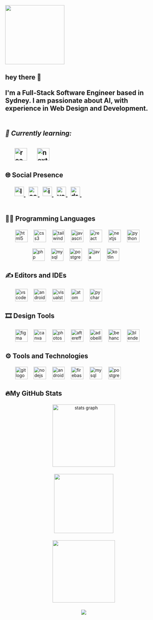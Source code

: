 <div align="left">
  <img height="190" src="https://media.licdn.com/dms/image/D5603AQF9J34uZHyupg/profile-displayphoto-shrink_800_800/0/1692872820399?e=1715212800&v=beta&t=Zl-MvDYvvUYGKeDCoOnUMM72t8WV-GA20dZCP5bH2HI" />
</div>

###

<h2 align="left"> hey there 👋 <br><br>
    I'm a Full-Stack Software Engineer based in Sydney. I am passionate about AI, with experience in Web Design and Development. <br><br>
    <i><h5>📝 Currently learning: </h5></i> &nbsp;  &nbsp;  &nbsp;  
    <img src="https://cdn.jsdelivr.net/gh/devicons/devicon/icons/react/react-original.svg" height="40" alt="react logo" /> 
    <img width="12" /> &nbsp; 
    <img src="https://cdn.jsdelivr.net/gh/devicons/devicon/icons/nextjs/nextjs-original.svg" height="40" alt="nextjs logo" />
    <img width="12" />
</h2>

###
<h2 align="left">🌐 Social Presence
 <br><br>
  <div align="left"> &nbsp;  &nbsp;  &nbsp; 
    <a href="https://www.linkedin.com/in/sazzadali/" target="_blank">
      <img src="https://raw.githubusercontent.com/maurodesouza/profile-readme-generator/master/src/assets/icons/social/linkedin/default.svg" width="30" height="30"  alt="linked logo" />
    </a> &nbsp; 
    <a href="https://www.codepen.io/sazzgithub/" target="_blank">
      <img src="https://raw.githubusercontent.com/maurodesouza/profile-readme-generator/master/src/assets/icons/social/codesandbox/default.svg" width="30" height="30"  alt="codesandbox logo" />
    </a> &nbsp; 
    <a href="https://www.instagram.com/developer.sazzad/" target="_blank">
      <img src="https://raw.githubusercontent.com/maurodesouza/profile-readme-generator/master/src/assets/icons/social/instagram/default.svg" width="30" height="30" alt="instagram logo" />
    </a> &nbsp; 
    <a href="https://www.youtube.com/@developer.sazzad" target="_blank">
      <img src="https://raw.githubusercontent.com/maurodesouza/profile-readme-generator/master/src/assets/icons/social/youtube/default.svg" width="30" height="30" alt="youtube logo" />
    </a> &nbsp; 
    <a href="https://www.dribbble.com/SazzadDribbble" target="_blank">
      <img src="https://raw.githubusercontent.com/maurodesouza/profile-readme-generator/master/src/assets/icons/social/dribbble/default.svg" width="30" height="30" alt="dribbble logo" />
    </a> &nbsp; 
  </div>
 <br>
 </h2>
 
 ###
 
<h2 align="left">🧑‍💻 Programming Languages</h2>

###

<div align="left"> &nbsp;  &nbsp;  &nbsp;  &nbsp; 
  <img src="https://cdn.jsdelivr.net/gh/devicons/devicon/icons/html5/html5-original.svg" height="40" alt="html5 logo" /> 
  <img width="12" /> 
  <img src="https://cdn.jsdelivr.net/gh/devicons/devicon/icons/css3/css3-original.svg" height="40" alt="css3 logo" />
  <img width="12" />
  <img src="https://cdn.jsdelivr.net/gh/devicons/devicon/icons/tailwindcss/tailwindcss-original.svg" height="40" alt="tailwindcss logo" />
  <img width="12" />
  <img src="https://cdn.jsdelivr.net/gh/devicons/devicon/icons/javascript/javascript-original.svg" height="40" alt="javascript logo" />
  <img width="12" />
  <img src="https://cdn.jsdelivr.net/gh/devicons/devicon/icons/react/react-original.svg" height="40" alt="react logo" /> 
  <img width="12" /> 
  <img src="https://cdn.jsdelivr.net/gh/devicons/devicon/icons/nextjs/nextjs-original.svg" height="40" alt="nextjs logo" />
  <img width="12" />
  <img src="https://cdn.jsdelivr.net/gh/devicons/devicon/icons/python/python-original.svg" height="40" alt="python logo" />
  <img width="12" />
  <br><br>
   &nbsp;  &nbsp;  &nbsp;  &nbsp;  &nbsp;  &nbsp;  &nbsp;  &nbsp;  &nbsp;  &nbsp;  &nbsp;
  <img src="https://cdn.jsdelivr.net/gh/devicons/devicon/icons/php/php-original.svg" height="40" alt="php logo" />
  <img width="12" />
  <img src="https://cdn.jsdelivr.net/gh/devicons/devicon/icons/mysql/mysql-original.svg" height="40" alt="mysql logo" />
  <img width="12" />
  <img src="https://cdn.jsdelivr.net/gh/devicons/devicon/icons/postgresql/postgresql-original.svg" height="40" alt="postgresql logo" />
  <img width="12" />
  <img src="https://cdn.jsdelivr.net/gh/devicons/devicon/icons/java/java-original.svg" height="40" alt="java logo" />
  <img width="12" />
  <img src="https://cdn.jsdelivr.net/gh/devicons/devicon/icons/kotlin/kotlin-original.svg" height="40" alt="kotlin logo" />
  <img width="12" />
</div>

### 

<h2 align="left">✍️ Editors and IDEs</h2>

###

<div align="left"> &nbsp;  &nbsp;  &nbsp;  &nbsp;
  <img src="https://cdn.jsdelivr.net/gh/devicons/devicon/icons/vscode/vscode-original.svg" height="40" alt="vscode logo" />
  <img width="12" />
  <img src="https://cdn.jsdelivr.net/gh/devicons/devicon/icons/androidstudio/androidstudio-plain.svg" height="40" alt="androidstudio logo" />
  <img width="12" />
  <img src="https://cdn.jsdelivr.net/gh/devicons/devicon/icons/visualstudio/visualstudio-plain.svg" height="40" alt="visualstudio logo" />
  <img width="12" />
  <img src="https://cdn.jsdelivr.net/gh/devicons/devicon/icons/atom/atom-original.svg" height="40" alt="atom logo" />
  <img width="12" />
  <img src="https://cdn.jsdelivr.net/gh/devicons/devicon/icons/pycharm/pycharm-original.svg" height="40" alt="pycharm logo" />
  <img width="12" />
</div>

###

<h2 align="left">🎞️ Design Tools</h2>

###

<div align="left"> &nbsp;  &nbsp;  &nbsp;  &nbsp;
  <img src="https://cdn.jsdelivr.net/gh/devicons/devicon/icons/figma/figma-original.svg" height="40" alt="figma logo" />
  <img width="12" />
  <img src="https://cdn.jsdelivr.net/gh/devicons/devicon/icons/canva/canva-original.svg" height="40" alt="canva logo" />
  <img width="12" />
  <img src="https://cdn.jsdelivr.net/gh/devicons/devicon/icons/photoshop/photoshop-original.svg" height="40" alt="photoshop logo" />
  <img width="12" />
  <img src="https://cdn.jsdelivr.net/gh/devicons/devicon/icons/aftereffects/aftereffects-original.svg" height="40" alt="aftereffects logo" />
  <img width="12" />
  <img src="https://cdn.simpleicons.org/adobeillustrator/FF9A00" height="40" alt="adobeillustrator logo" />
  <img width="12" />
  <img src="https://cdn.simpleicons.org/behance/1769FF" height="40" alt="behance logo" />
  <img width="12" />
  <img src="https://cdn.jsdelivr.net/gh/devicons/devicon/icons/blender/blender-original.svg" height="40" alt="blender logo" />
  <img width="12" />
</div>

###

<h2 align="left">⚙️ Tools and Technologies</h2>
  
###

<div align="left"> &nbsp;  &nbsp;  &nbsp;  &nbsp;
  <img src="https://cdn.jsdelivr.net/gh/devicons/devicon/icons/git/git-original.svg" height="40"  alt="git logo" />
  <img width="12" /> 
  <img src="https://cdn.jsdelivr.net/gh/devicons/devicon/icons/nodejs/nodejs-original.svg" height="40" alt="nodejs logo" />
  <img width="12" />
  <img src="https://cdn.jsdelivr.net/gh/devicons/devicon/icons/android/android-original.svg" height="40" alt="android logo" />
  <img width="12" />
  <img src="https://cdn.jsdelivr.net/gh/devicons/devicon/icons/firebase/firebase-plain.svg" height="40" alt="firebase logo" />
  <img width="12" />
  <img src="https://cdn.jsdelivr.net/gh/devicons/devicon/icons/mysql/mysql-original.svg" height="40" alt="mysql logo" />
  <img width="12" />
  <img src="https://cdn.jsdelivr.net/gh/devicons/devicon/icons/postgresql/postgresql-original.svg" height="40" alt="postgresql logo"
</div>

###

<h2 align="left">🔥My GitHub Stats </h2>

###

<div align="center">
  <img src="https://github-readme-stats.vercel.app/api?username=SazzGitHub&hide_title=false&hide_rank=false&show_icons=true&include_all_commits=true&count_private=true&disable_animations=false&theme=dark&locale=en&hide_border=false&order=1" height="200" alt="stats graph" />
</div>

###

<div align="center">  
  <img src="https://streak-stats.demolab.com?user=SazzGitHub&locale=en&mode=daily&theme=dark&hide_border=false&border_radius=5&order=3" height="190" alt-"streak graph" />
</div>

###

<div align="center"> 
  <img src="https://github-readme-stats.vercel.app/api/top-langs?username=SazzGitHub&locale=en&hide_title=false&layout=compact&card_width=400&langs_count=9&theme=highcontrast&hide_border=false&order=2" height="200" alt-"languages graph" />
</div>
  
###

<div align="center">
  <img src="https://visitor-badge.laobi.icu/badge?page_id=SazzGitHub.SazzGitHub&" />
</div>

